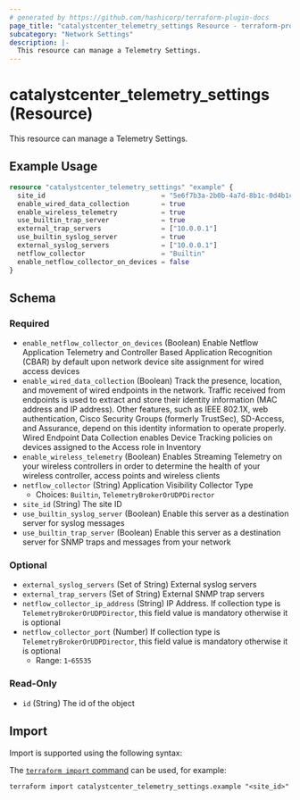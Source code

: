 ```yaml
---
# generated by https://github.com/hashicorp/terraform-plugin-docs
page_title: "catalystcenter_telemetry_settings Resource - terraform-provider-catalystcenter"
subcategory: "Network Settings"
description: |-
  This resource can manage a Telemetry Settings.
---
```


# catalystcenter_telemetry_settings (Resource)

This resource can manage a Telemetry Settings.

## Example Usage

```terraform
resource "catalystcenter_telemetry_settings" "example" {
  site_id                             = "5e6f7b3a-2b0b-4a7d-8b1c-0d4b1cd5e1b1"
  enable_wired_data_collection        = true
  enable_wireless_telemetry           = true
  use_builtin_trap_server             = true
  external_trap_servers               = ["10.0.0.1"]
  use_builtin_syslog_server           = true
  external_syslog_servers             = ["10.0.0.1"]
  netflow_collector                   = "Builtin"
  enable_netflow_collector_on_devices = false
}
```

<!-- schema generated by tfplugindocs -->
## Schema

### Required

- `enable_netflow_collector_on_devices` (Boolean) Enable Netflow Application Telemetry and Controller Based Application Recognition (CBAR) by default upon network device site assignment for wired access devices
- `enable_wired_data_collection` (Boolean) Track the presence, location, and movement of wired endpoints in the network. Traffic received from endpoints is used to extract and store their identity information (MAC address and IP address). Other features, such as IEEE 802.1X, web authentication, Cisco Security Groups (formerly TrustSec), SD-Access, and Assurance, depend on this identity information to operate properly. Wired Endpoint Data Collection enables Device Tracking policies on devices assigned to the Access role in Inventory
- `enable_wireless_telemetry` (Boolean) Enables Streaming Telemetry on your wireless controllers in order to determine the health of your wireless controller, access points and wireless clients
- `netflow_collector` (String) Application Visibility Collector Type
  - Choices: `Builtin`, `TelemetryBrokerOrUDPDirector`
- `site_id` (String) The site ID
- `use_builtin_syslog_server` (Boolean) Enable this server as a destination server for syslog messages
- `use_builtin_trap_server` (Boolean) Enable this server as a destination server for SNMP traps and messages from your network

### Optional

- `external_syslog_servers` (Set of String) External syslog servers
- `external_trap_servers` (Set of String) External SNMP trap servers
- `netflow_collector_ip_address` (String) IP Address. If collection type is `TelemetryBrokerOrUDPDirector`, this field value is mandatory otherwise it is optional
- `netflow_collector_port` (Number) If collection type is `TelemetryBrokerOrUDPDirector`, this field value is mandatory otherwise it is optional
  - Range: `1`-`65535`

### Read-Only

- `id` (String) The id of the object

## Import

Import is supported using the following syntax:

The [`terraform import` command](https://developer.hashicorp.com/terraform/cli/commands/import) can be used, for example:

```shell
terraform import catalystcenter_telemetry_settings.example "<site_id>"
```
